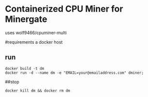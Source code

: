 # Containerized CPU Miner for Minergate

uses wolf9466/cpuminer-multi

#requirements
a docker host

## run
```
docker build -t dm 
docker run -d --name dm -e "EMAIL=your@emailaddress.com" dminer;
```

##stop 
```
docker kill dm && docker rm dm
```
